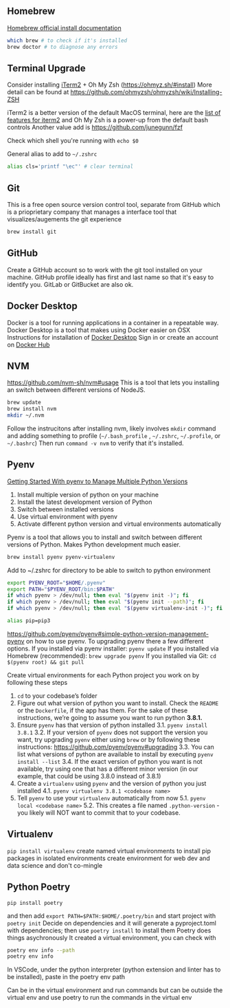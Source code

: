 ## Homebrew
[Homebrew official install documentation](https://docs.brew.sh/Installation "https://docs.brew.sh/Installation")
```bash
which brew # to check if it's installed
brew doctor # to diagnose any errors
```
## Terminal Upgrade
Consider installing  [iTerm2](https://iterm2.com/ "https://iterm2.com/") + Oh My Zsh (https://ohmyz.sh/#install)
More detail can be found at https://github.com/ohmyzsh/ohmyzsh/wiki/Installing-ZSH

iTerm2 is a better version of the default MacOS terminal, here are the [list of features for iterm2](https://iterm2.com/features.html) and Oh My Zsh is a power-up from the default bash controls
Another value add is https://github.com/junegunn/fzf

Check which shell you're running with `echo $0`

General alias to add to `~/.zshrc`
```bash
alias cls='printf "\ec"' # clear terminal
```
## Git
This is a free open source version control tool, separate from GitHub which is a prioprietary company that manages a interface tool that visualizes/augements the git experience
```bash
brew install git
```

## GitHub
Create a GitHub account so to work with the git tool installed on your machine. GitHub profile ideally has first and last name so that it's easy to identify you. GitLab or GitBucket are also ok.

## Docker Desktop
Docker is a tool for running applications in a container in a repeatable way. Docker Desktop is a tool that makes using Docker easier on OSX
Instructions for installation of [Docker Desktop](https://www.docker.com/products/docker-desktop)
Sign in or create an account on [Docker Hub]( https://hub.docker.com/signup)

## NVM
https://github.com/nvm-sh/nvm#usage
This is a tool that lets you installing an switch between different versions of NodeJS.

```bash
brew update
brew install nvm
mkdir ~/.nvm
```
Follow the instrucitons after installing nvm, likely involves `mkdir` command and adding something to profile (`~/.bash_profile` , `~/.zshrc`, `~/.profile`, or `~/.bashrc`)
Then run `command -v nvm`  to verify that it's installed. 

## Pyenv
[Getting Started With pyenv to Manage Multiple Python Versions](https://www.youtube.com/watch?v=ikKpWM4_3g4)
1. Install multiple version of python on your machine
2. Install the latest development version of Python
3. Switch between installed versions
4. Use virtual environment with pyenv
5. Activate different python version and virtual environments automatically

Pyenv is a tool that allows you to install and switch between different versions of Python. Makes Python development much easier. 
```bash
brew install pyenv pyenv-virtualenv
```

Add to ~/.zshrc for directory to be able to switch to python environment
```bash
export PYENV_ROOT="$HOME/.pyenv"
export PATH="$PYENV_ROOT/bin:$PATH"
if which pyenv > /dev/null; then eval "$(pyenv init -)"; fi
if which pyenv > /dev/null; then eval "$(pyenv init --path)"; fi
if which pyenv > /dev/null; then eval "$(pyenv virtualenv-init -)"; fi

alias pip=pip3
```

https://github.com/pyenv/pyenv#simple-python-version-management-pyenv on how to use pyenv.
To upgrading pyenv there a few different options.
If you installed via pyenv installer: `pyenv update`
If you installed via Homebrew (recommended): `brew upgrade pyenv`
If you installed via Git: `cd $(pyenv root) && git pull`

Create virtual environments for each Python project you work on by following these steps

1.  `cd` to your codebase’s folder
2. Figure out what version of python you want to install. Check the `README` or the `Dockerfile`, if the app has them. For the sake of these instructions, we’re going to assume you want to run python **3.8.1.**
3. Ensure `pyenv` has that version of python installed
	3.1.  `pyenv install 3.8.1`
	3.2.  If your version of `pyenv` does not support the version you want, try upgrading `pyenv` either using `brew` or by following these instructions: https://github.com/pyenv/pyenv#upgrading
	3.3.  You can list what versions of python are available to install by executing `pyenv install --list`
	3.4.  If the exact version of python you want is not available, try using one that has a different minor version (in our example, that could be using 3.8.0 instead of 3.8.1)
4.  Create a `virtualenv` using `pyenv` and the version of python you just installed
	4.1.  `pyenv virtualenv 3.8.1 <codebase name>`
5.  Tell `pyenv` to use your `virtualenv` automatically from now
	5.1.  `pyenv local <codebase name>`
	5.2.  This creates a file named `.python-version` - you likely will NOT want to commit that to your codebase.

## Virtualenv
`pip install virtualenv`
create named virtual environments to install pip packages in isolated environments
create environment for web dev and data science and don't co-mingle

## Python Poetry
`pip install poetry`

and then add `export PATH=$PATH:$HOME/.poetry/bin`
and start project with `poetry init`
Decide on dependencies and it will generate a pyproject.toml with dependencies; then use `poetry install` to install them
Poetry does things asychronously
It created a virtual environment, you can check with 
```bash
poetry env info --path
poetry env info
```

In VSCode, under the python interpreter (python extension and linter has to be installed), paste in the poetry env path

Can be in the virtual environment and run commands but can be outside the virtual env and use poetry to run the commands in the virtual env



